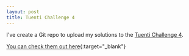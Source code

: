 ```yaml
---
layout: post
title: Tuenti Challenge 4
---
```


I've create a Git repo to upload my solutions to the [Tuenti Challenge 4](https://contest.tuenti.net/Challenges).

[You can check them out here](https://github.com/polypiel/TuentiChallenge4){:target="_blank"}
